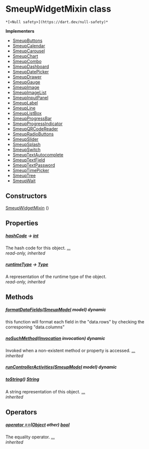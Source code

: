 


# SmeupWidgetMixin class






    *[<Null safety>](https://dart.dev/null-safety)*








**Implementers**

- [SmeupButtons](../smeup_widgets_smeup_buttons/SmeupButtons-class.md)
- [SmeupCalendar](../smeup_widgets_smeup_calendar/SmeupCalendar-class.md)
- [SmeupCarousel](../smeup_widgets_smeup_carousel/SmeupCarousel-class.md)
- [SmeupChart](../smeup_widgets_smeup_chart/SmeupChart-class.md)
- [SmeupCombo](../smeup_widgets_smeup_combo/SmeupCombo-class.md)
- [SmeupDashboard](../smeup_widgets_smeup_dashboard/SmeupDashboard-class.md)
- [SmeupDatePicker](../smeup_widgets_smeup_datepicker/SmeupDatePicker-class.md)
- [SmeupDrawer](../smeup_widgets_smeup_drawer/SmeupDrawer-class.md)
- [SmeupGauge](../smeup_widgets_smeup_gauge/SmeupGauge-class.md)
- [SmeupImage](../smeup_widgets_smeup_image/SmeupImage-class.md)
- [SmeupImageList](../smeup_widgets_smeup_image_list/SmeupImageList-class.md)
- [SmeupInputPanel](../smeup_widgets_smeup_inputpanel/SmeupInputPanel-class.md)
- [SmeupLabel](../smeup_widgets_smeup_label/SmeupLabel-class.md)
- [SmeupLine](../smeup_widgets_smeup_line/SmeupLine-class.md)
- [SmeupListBox](../smeup_widgets_smeup_list_box/SmeupListBox-class.md)
- [SmeupProgressBar](../smeup_widgets_smeup_progress_bar/SmeupProgressBar-class.md)
- [SmeupProgressIndicator](../smeup_widgets_smeup_progress_indicator/SmeupProgressIndicator-class.md)
- [SmeupQRCodeReader](../smeup_widgets_smeup_qrcode_reader/SmeupQRCodeReader-class.md)
- [SmeupRadioButtons](../smeup_widgets_smeup_radio_buttons/SmeupRadioButtons-class.md)
- [SmeupSlider](../smeup_widgets_smeup_slider/SmeupSlider-class.md)
- [SmeupSplash](../smeup_widgets_smeup_splash/SmeupSplash-class.md)
- [SmeupSwitch](../smeup_widgets_smeup_switch/SmeupSwitch-class.md)
- [SmeupTextAutocomplete](../smeup_widgets_smeup_text_autocomplete/SmeupTextAutocomplete-class.md)
- [SmeupTextField](../smeup_widgets_smeup_text_field/SmeupTextField-class.md)
- [SmeupTextPassword](../smeup_widgets_smeup_text_password/SmeupTextPassword-class.md)
- [SmeupTimePicker](../smeup_widgets_smeup_timepicker/SmeupTimePicker-class.md)
- [SmeupTree](../smeup_widgets_smeup_tree/SmeupTree-class.md)
- [SmeupWait](../smeup_widgets_smeup_wait/SmeupWait-class.md)



## Constructors

[SmeupWidgetMixin](../smeup_widgets_smeup_widget_mixin/SmeupWidgetMixin/SmeupWidgetMixin.md) ()

    


## Properties

##### [hashCode](https://api.flutter.dev/flutter/dart-core/Object/hashCode.html) &#8594; [int](https://api.flutter.dev/flutter/dart-core/int-class.html)



The hash code for this object. [...](https://api.flutter.dev/flutter/dart-core/Object/hashCode.html)  
_read-only, inherited_



##### [runtimeType](https://api.flutter.dev/flutter/dart-core/Object/runtimeType.html) &#8594; [Type](https://api.flutter.dev/flutter/dart-core/Type-class.html)



A representation of the runtime type of the object.   
_read-only, inherited_




## Methods

##### [formatDataFields](../smeup_widgets_smeup_widget_mixin/SmeupWidgetMixin/formatDataFields.md)([SmeupModel](../smeup_models_widgets_smeup_model/SmeupModel-class.md) model) dynamic



this function will format each field in the "data.rows"
by checking the corresponing "data.columns"   




##### [noSuchMethod](https://api.flutter.dev/flutter/dart-core/Object/noSuchMethod.html)([Invocation](https://api.flutter.dev/flutter/dart-core/Invocation-class.html) invocation) dynamic



Invoked when a non-existent method or property is accessed. [...](https://api.flutter.dev/flutter/dart-core/Object/noSuchMethod.html)  
_inherited_



##### [runControllerActivities](../smeup_widgets_smeup_widget_mixin/SmeupWidgetMixin/runControllerActivities.md)([SmeupModel](../smeup_models_widgets_smeup_model/SmeupModel-class.md) model) dynamic



   




##### [toString](https://api.flutter.dev/flutter/dart-core/Object/toString.html)() [String](https://api.flutter.dev/flutter/dart-core/String-class.html)



A string representation of this object. [...](https://api.flutter.dev/flutter/dart-core/Object/toString.html)  
_inherited_




## Operators

##### [operator ==](https://api.flutter.dev/flutter/dart-core/Object/operator_equals.html)([Object](https://api.flutter.dev/flutter/dart-core/Object-class.html) other) [bool](https://api.flutter.dev/flutter/dart-core/bool-class.html)



The equality operator. [...](https://api.flutter.dev/flutter/dart-core/Object/operator_equals.html)  
_inherited_











